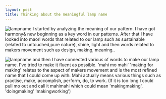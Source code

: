 ```yaml
---
layout: post
title: Thinking about the meaningful lamp name 
---
```


![lampname]({{site.baseurl}}/images/lampname.jpg)
I started by analyzing the meaning of our pattern. I have got harmony& new beginning as a key word in our patterns. After that I have looked into maori words that related to our lamp such as sustainable (related to untouched,pure nature), shine, light and then words related to makers movement such as design, making, meaning.. 

![lampname]({{site.baseurl}}/images/lampname1.jpg)
and then I have connected various of words to make our lamp name. I've tried to make it fluent as possible. 'mahi mo mahi' 'making for making' relates to the aspect of makers movement and is the most refined name that I could come up with. Mahi actually means various things such as practise, make, accomplish, perform, do, to work.
(If it is too long I could pull mo out and call it mahimahi which could mean 'makingmaking', 'doingmaking' 'makingworking')